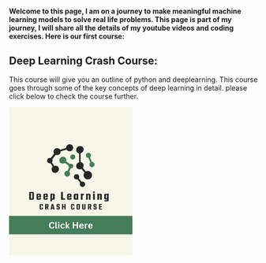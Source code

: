 #### Welcome to this page, I am on a journey to make meaningful machine learning models to solve real life problems. This page is part of my journey, I will share all the details of my youtube videos and coding exercises. Here is our first course: 

## Deep Learning Crash Course: 
This course will give you an outline of python and deeplearning. This course goes through some of the key concepts of deep learning in detail. please click below to check the course further. 

[<img align="center" img alt="alt_text" width="250px" src="DeepLearning.png" />](https://mlshots.live/Deep-Learning-Course/)








